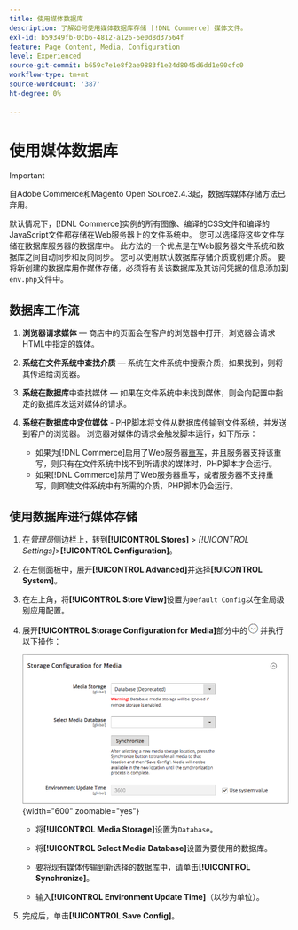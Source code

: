 ```yaml
---
title: 使用媒体数据库
description: 了解如何使用媒体数据库存储 [!DNL Commerce] 媒体文件。
exl-id: b59349fb-0cb6-4812-a126-6e0d8d37564f
feature: Page Content, Media, Configuration
level: Experienced
source-git-commit: b659c7e1e8f2ae9883f1e24d8045d6dd1e90cfc0
workflow-type: tm+mt
source-wordcount: '387'
ht-degree: 0%

---
```


# 使用媒体数据库

>[!IMPORTANT]
>
>自Adobe Commerce和Magento Open Source2.4.3起，数据库媒体存储方法已弃用。

默认情况下，[!DNL Commerce]实例的所有图像、编译的CSS文件和编译的JavaScript文件都存储在Web服务器上的文件系统中。 您可以选择将这些文件存储在数据库服务器的数据库中。 此方法的一个优点是在Web服务器文件系统和数据库之间自动同步和反向同步。 您可以使用默认数据库存储介质或创建介质。 要将新创建的数据库用作媒体存储，必须将有关该数据库及其访问凭据的信息添加到`env.php`文件中。

## 数据库工作流

1. **浏览器请求媒体** — 商店中的页面会在客户的浏览器中打开，浏览器会请求HTML中指定的媒体。

1. **系统在文件系统中查找介质** — 系统在文件系统中搜索介质，如果找到，则将其传递给浏览器。

1. **系统在数据库**&#x200B;中查找媒体 — 如果在文件系统中未找到媒体，则会向配置中指定的数据库发送对媒体的请求。

1. **系统在数据库中定位媒体** - PHP脚本将文件从数据库传输到文件系统，并发送到客户的浏览器。 浏览器对媒体的请求会触发脚本运行，如下所示：

   - 如果为[!DNL Commerce]启用了Web服务器[重写](../merchandising-promotions/url-rewrite.md)，并且服务器支持该重写，则只有在文件系统中找不到所请求的媒体时，PHP脚本才会运行。
   - 如果[!DNL Commerce]禁用了Web服务器重写，或者服务器不支持重写，则即使文件系统中有所需的介质，PHP脚本仍会运行。

## 使用数据库进行媒体存储

1. 在&#x200B;_管理员_&#x200B;侧边栏上，转到&#x200B;**[!UICONTROL Stores]** > _[!UICONTROL Settings]_>**[!UICONTROL Configuration]**。

1. 在左侧面板中，展开&#x200B;**[!UICONTROL Advanced]**&#x200B;并选择&#x200B;**[!UICONTROL System]**。

1. 在左上角，将&#x200B;**[!UICONTROL Store View]**&#x200B;设置为`Default Config`以在全局级别应用配置。

1. 展开&#x200B;**[!UICONTROL Storage Configuration for Media]**&#x200B;部分中的![扩展选择器](../assets/icon-display-expand.png)并执行以下操作：

   ![高级配置 — 媒体的存储配置](./assets/database-storage-deprecated.png){width="600" zoomable="yes"}

   - 将&#x200B;**[!UICONTROL Media Storage]**&#x200B;设置为`Database`。

   - 将&#x200B;**[!UICONTROL Select Media Database]**&#x200B;设置为要使用的数据库。

   - 要将现有媒体传输到新选择的数据库中，请单击&#x200B;**[!UICONTROL Synchronize]**。

   - 输入&#x200B;**[!UICONTROL Environment Update Time]**（以秒为单位）。

1. 完成后，单击&#x200B;**[!UICONTROL Save Config]**。
